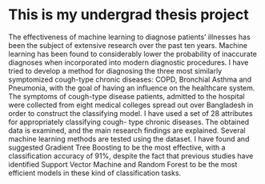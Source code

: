 # This is my undergrad thesis project

The effectiveness of machine learning to diagnose patients’ illnesses has been
the subject of extensive research over the past ten years. Machine learning has
been found to considerably lower the probability of inaccurate diagnoses when
incorporated into modern diagnostic procedures. I have tried to develop a method
for diagnosing the three most similarly symptomized cough-type chronic diseases:
COPD, Bronchial Asthma and Pneumonia, with the goal of having an influence
on the healthcare system. The symptoms of cough-type disease patients,
admitted to the hospital were collected from eight medical colleges spread out
over Bangladesh in order to construct the classifying model.
I have used a set of 28 attributes for appropriately classifying cough-
type chronic diseases. The obtained data is examined, and the main research
findings are explained. Several machine learning methods are tested using the
dataset. I have found and suggested Gradient Tree Boosting to be
the most effective, with a classification accuracy of 91%, despite the fact that
previous studies have identified Support Vector Machine and Random Forest to
be the most efficient models in these kind of classification tasks.
